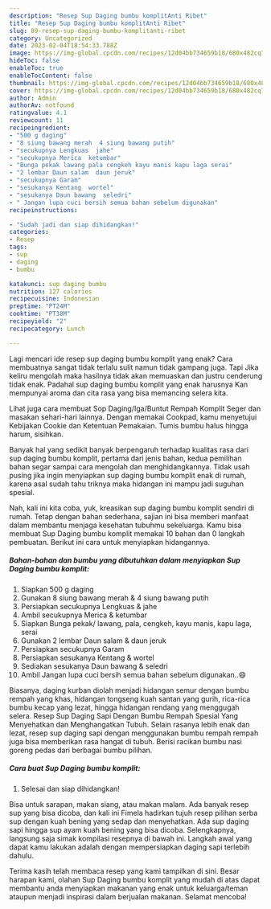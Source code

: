 ```yaml
---
description: "Resep Sup Daging bumbu komplitAnti Ribet"
title: "Resep Sup Daging bumbu komplitAnti Ribet"
slug: 89-resep-sup-daging-bumbu-komplitanti-ribet
category: Uncategorized
date: 2023-02-04T18:54:33.788Z
image: https://img-global.cpcdn.com/recipes/12d04bb734659b18/680x482cq70/sup-daging-bumbu-komplit-foto-resep-utama.jpg
hideToc: false
enableToc: true
enableTocContent: false
thumbnail: https://img-global.cpcdn.com/recipes/12d04bb734659b18/680x482cq70/sup-daging-bumbu-komplit-foto-resep-utama.jpg
cover: https://img-global.cpcdn.com/recipes/12d04bb734659b18/680x482cq70/sup-daging-bumbu-komplit-foto-resep-utama.jpg
author: Admin
authorAv: notfound
ratingvalue: 4.1
reviewcount: 11
recipeingredient:
- "500 g daging"
- "8 siung bawang merah  4 siung bawang putih"
- "secukupnya Lengkuas  jahe"
- "secukupnya Merica  ketumbar"
- "Bunga pekak lawang pala cengkeh kayu manis kapu laga serai"
- "2 lembar Daun salam  daun jeruk"
- "secukupnya Garam"
- "sesukanya Kentang  wortel"
- "sesukanya Daun bawang  seledri"
- " Jangan lupa cuci bersih semua bahan sebelum digunakan"
recipeinstructions:

- "Sudah jadi dan siap dihidangkan!"
categories:
- Resep
tags:
- sup
- daging
- bumbu

katakunci: sup daging bumbu 
nutrition: 127 calories
recipecuisine: Indonesian
preptime: "PT24M"
cooktime: "PT38M"
recipeyield: "2"
recipecategory: Lunch

---
```



Lagi mencari ide resep sup daging bumbu komplit yang enak? Cara membuatnya sangat tidak terlalu sulit namun tidak gampang juga. Tapi Jika keliru mengolah maka hasilnya tidak akan memuaskan dan justru cenderung tidak enak. Padahal sup daging bumbu komplit yang enak harusnya Kan mempunyai aroma dan cita rasa yang bisa memancing selera kita.


Lihat juga cara membuat Sop Daging/Iga/Buntut Rempah Komplit Seger dan masakan sehari-hari lainnya. Dengan memakai Cookpad, kamu menyetujui Kebijakan Cookie dan Ketentuan Pemakaian. Tumis bumbu halus hingga harum, sisihkan.

Banyak hal yang sedikit banyak berpengaruh terhadap kualitas rasa dari sup daging bumbu komplit, pertama dari jenis bahan, kedua pemilihan bahan segar sampai cara mengolah dan menghidangkannya. Tidak usah pusing jika ingin menyiapkan sup daging bumbu komplit enak di rumah, karena asal sudah tahu triknya maka hidangan ini mampu jadi suguhan spesial.


Nah, kali ini kita coba, yuk, kreasikan sup daging bumbu komplit sendiri di rumah. Tetap dengan bahan sederhana, sajian ini bisa memberi manfaat dalam membantu menjaga kesehatan tubuhmu sekeluarga. Kamu bisa membuat Sup Daging bumbu komplit memakai 10 bahan dan 0 langkah pembuatan. Berikut ini cara untuk menyiapkan hidangannya.

<!--inarticleads1-->

##### Bahan-bahan dan bumbu yang dibutuhkan dalam menyiapkan Sup Daging bumbu komplit:

1. Siapkan 500 g daging
1. Gunakan 8 siung bawang merah &amp; 4 siung bawang putih
1. Persiapkan secukupnya Lengkuas &amp; jahe
1. Ambil secukupnya Merica &amp; ketumbar
1. Siapkan Bunga pekak/ lawang, pala, cengkeh, kayu manis, kapu laga, serai
1. Gunakan 2 lembar Daun salam &amp; daun jeruk
1. Persiapkan secukupnya Garam
1. Persiapkan sesukanya Kentang &amp; wortel
1. Sediakan sesukanya Daun bawang &amp; seledri
1. Ambil  Jangan lupa cuci bersih semua bahan sebelum digunakan..😄


Biasanya, daging kurban diolah menjadi hidangan semur dengan bumbu rempah yang khas, hidangan tongseng kuah santan yang gurih, rica-rica bumbu kecap yang lezat, hingga hidangan rendang yang menggugah selera. Resep Sup Daging Sapi Dengan Bumbu Rempah Spesial Yang Menyehatkan dan Menghangatkan Tubuh. Selain rasanya lebih enak dan lezat, resep sup daging sapi dengan menggunakan bumbu rempah rempah juga bisa memberikan rasa hangat di tubuh. Berisi racikan bumbu nasi goreng pedas dari berbagai bumbu pilihan. 

<!--inarticleads2-->

##### Cara buat Sup Daging bumbu komplit:


1. Selesai dan siap dihidangkan!

Bisa untuk sarapan, makan siang, atau makan malam. Ada banyak resep sup yang bisa dicoba, dan kali ini Fimela hadirkan tujuh resep pilihan serba sup dengan kuah bening yang sedap dan menyehatkan. Ada sup daging sapi hingga sup ayam kuah bening yang bisa dicoba. Selengkapnya, langsung saja simak kompilasi resepnya di bawah ini. Langkah awal yang dapat kamu lakukan adalah dengan mempersiapkan daging sapi terlebih dahulu. 

Terima kasih telah membaca resep yang kami tampilkan di sini. Besar harapan kami, olahan Sup Daging bumbu komplit yang mudah di atas dapat membantu anda menyiapkan makanan yang enak untuk keluarga/teman ataupun menjadi inspirasi dalam berjualan makanan. Selamat mencoba!
